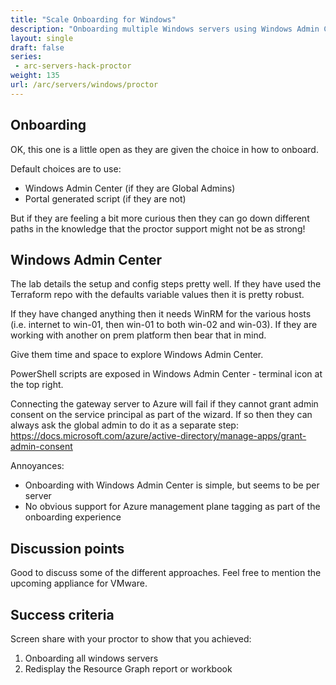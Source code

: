 ```yaml
---
title: "Scale Onboarding for Windows"
description: "Onboarding multiple Windows servers using Windows Admin Center."
layout: single
draft: false
series:
 - arc-servers-hack-proctor
weight: 135
url: /arc/servers/windows/proctor
---
```


## Onboarding

OK, this one is a little open as they are given the choice in how to onboard.

Default choices are to use:

* Windows Admin Center (if they are Global Admins)
* Portal generated script (if they are not)

But if they are feeling a bit more curious then they can go down different paths in the knowledge that the proctor support might not be as strong!

## Windows Admin Center

The lab details the setup and config steps pretty well. If they have used the Terraform repo with the defaults variable values then it is pretty robust.

If they have changed anything then it needs WinRM for the various hosts (i.e. internet to win-01, then win-01 to both win-02 and win-03). If they are working with another on prem platform then bear that in mind.

Give them time and space to explore Windows Admin Center.

PowerShell scripts are exposed in Windows Admin Center - terminal icon at the top right.

Connecting the gateway server to Azure will fail if they cannot grant admin consent on the service principal as part of the wizard. If so then they can always ask the global admin to do it as a separate step: <https://docs.microsoft.com/azure/active-directory/manage-apps/grant-admin-consent>

Annoyances:

* Onboarding with Windows Admin Center is simple, but seems to be per server
* No obvious support for Azure management plane tagging as part of the onboarding experience

## Discussion points

Good to discuss some of the different approaches. Feel free to mention the upcoming appliance for VMware.

## Success criteria

Screen share with your proctor to show that you achieved:

1. Onboarding all windows servers
1. Redisplay the Resource Graph report or workbook
